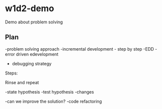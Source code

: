 # w1d2-demo
Demo about problem solving

## Plan
-problem solving approach
  -incremental development - step by step
  -EDD - error driven edevelopment
- debugging strategy

Steps:

Rinse and repeat

-state hypothesis
-test hypothesis
-changes
  
-can we improve the solution?
-code refactoring

